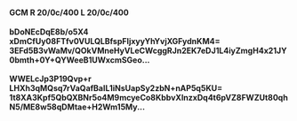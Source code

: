 #### GCM R 20/0c/400 L 20/0c/400
**bDoNEcDqE8b/o5X4**<br/>**xDmCfUy08FTfv0VULQLBfspFIjxyyYhYvjXGFydnKM4=**<br/>**3EFd5B3vWaMv/QOkVMneHyVLeCWcggRJn2EK7eDJ1L4iyZmgH4x21JY0bmth+0Y+QYWeeB1UWxcmSGeo...**<br/><br/>
**WWELcJp3P19Qvp+r**<br/>**LHXh3qMQsq7rVaQafBaIL1iNsUapSy2zbN+nAP5q5KU=**<br/>**1t8XA3Kpf5QbQXBNr5o4M9mcyeCo8KbbvXInzxDq4t6pVZ8FWZUt80qhN5/ME8w58qDMtae+H2Wm15My...**